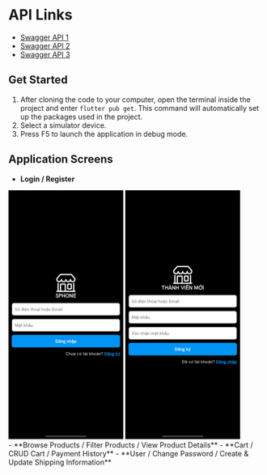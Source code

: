 # API Links
- [Swagger API 1](http://phucha.duckdns.org:5001/swagger/index.html)
- [Swagger API 2](http://phucha.duckdns.org:7001/swagger/index.html)
- [Swagger API 3](http://phucha.duckdns.org:8001/swagger/index.html)

## Get Started
1. After cloning the code to your computer, open the terminal inside the project and enter `flutter pub get`. This command will automatically set up the packages used in the project.
2. Select a simulator device.
3. Press F5 to launch the application in debug mode.

## Application Screens
- **Login / Register**
<div>
    <img src="./assets/login.png" alt="Login Screen" width="45%">
    <img src="./assets/register.png" alt="Register Screen" width="45%">
</div>
- **Browse Products / Filter Products / View Product Details**
- **Cart / CRUD Cart / Payment History**
- **User / Change Password / Create & Update Shipping Information**
